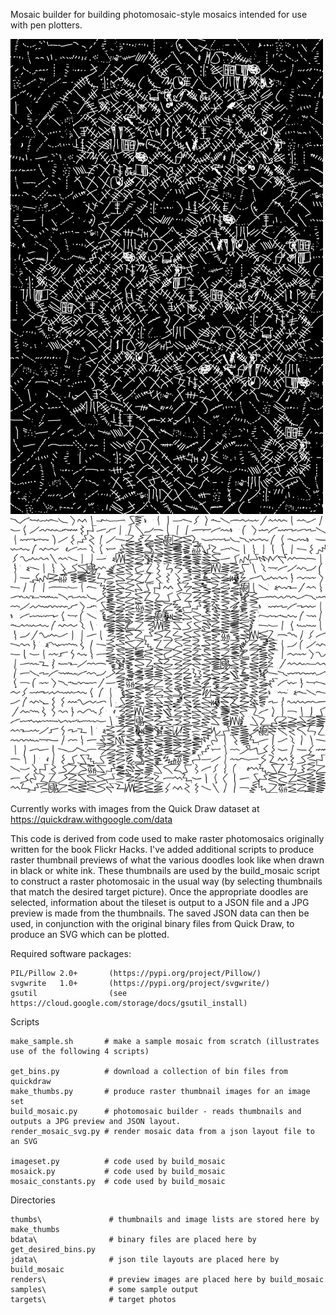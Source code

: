 Mosaic builder for building photomosaic-style mosaics intended for use with pen plotters.

![Karloff](samples/stitchesi_karloff3_25_x_38_c20.jpg " ")
![Grace](samples/zigzag_grace_2_33_x_29_c20.jpg " ")

Currently works with images from the Quick Draw dataset at https://quickdraw.withgoogle.com/data

This code is derived from code used to make raster photomosaics originally written for the book Flickr Hacks. I've added additional scripts to produce raster thumbnail previews of what the various doodles look like when drawn in black or white ink.  These thumbnails are used by the build_mosaic script to construct a raster photomosaic in the usual way (by selecting thumbnails that match the desired target picture).  Once the appropriate doodles are selected, information about the tileset is output to a JSON file and a JPG preview is made from the thumbnails.  The saved JSON data can then be used, in conjunction with the original binary files from Quick Draw, to produce an SVG which can be plotted.

Required software packages:
```
PIL/Pillow 2.0+       (https://pypi.org/project/Pillow/)
svgwrite   1.0+       (https://pypi.org/project/svgwrite/)
gsutil                (see https://cloud.google.com/storage/docs/gsutil_install)
```

Scripts
```
make_sample.sh       # make a sample mosaic from scratch (illustrates use of the following 4 scripts)

get_bins.py          # download a collection of bin files from quickdraw
make_thumbs.py       # produce raster thumbnail images for an image set
build_mosaic.py      # photomosaic builder - reads thumbnails and outputs a JPG preview and JSON layout.
render_mosaic_svg.py # render mosaic data from a json layout file to an SVG

imageset.py          # code used by build_mosaic
mosaick.py           # code used by build_mosaic
mosaic_constants.py  # code used by build_mosaic

```

Directories
```
thumbs\               # thumbnails and image lists are stored here by make_thumbs
bdata\                # binary files are placed here by get_desired_bins.py
jdata\                # json tile layouts are placed here by build_mosaic
renders\              # preview images are placed here by build_mosaic
samples\              # some sample output
targets\              # target photos

```